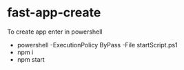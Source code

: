 # fast-app-create
To create app enter in powershell 
 - powershell -ExecutionPolicy ByPass -File startScript.ps1
 - npm i
 - npm start

